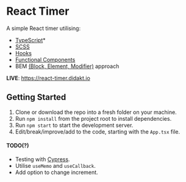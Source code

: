 # React Timer

A simple React timer utilising:
* [TypeScript](https://create-react-app.dev/docs/adding-typescript/)*
* [SCSS](https://sass-lang.com/)
* [Hooks](https://reactjs.org/docs/hooks-intro.html)
* [Functional Components](https://reactjs.org/docs/components-and-props.html)
* BEM [(Block, Element, Modifier)](https://en.bem.info/methodology/quick-start/) approach

**LIVE**: https://react-timer.didakt.io

## Getting Started
1) Clone or download the repo into a fresh folder on your machine.
2) Run `npm install` from the project root to install dependencies.
3) Run `npm start` to start the development server.
4) Edit/break/improve/add to the code, starting with the `App.tsx` file.

#### TODO(?)
* Testing with [Cypress](https://www.cypress.io/).
* Utilise `useMemo` and `useCallback`.
* Add option to change increment.
